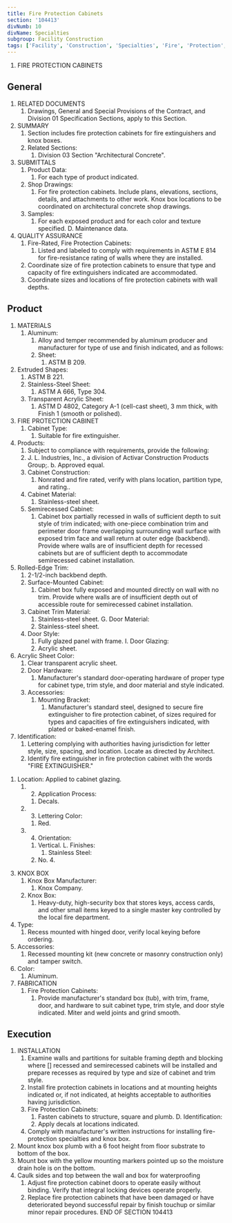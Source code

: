 ```yaml
---
title: Fire Protection Cabinets
section: '104413'
divNumb: 10
divName: Specialties
subgroup: Facility Construction
tags: ['Facility', 'Construction', 'Specialties', 'Fire', 'Protection', 'Cabinets']
---
```



1. FIRE PROTECTION CABINETS

## General

1. RELATED DOCUMENTS
   1. Drawings, General and Special Provisions of the Contract, and Division 01 Specification Sections, apply to this Section.
2. SUMMARY
   1. Section includes fire protection cabinets for fire extinguishers and knox boxes. 
   1. Related Sections:
      1. Division 03 Section "Architectural Concrete".
3. SUBMITTALS
   1. Product Data:
      1. For each type of product indicated.
   1. Shop Drawings:
      1. For fire protection cabinets. Include plans, elevations, sections, details, and attachments to other work. Knox box locations to be coordinated on architectural concrete shop drawings.
   1. Samples:
      1. For each exposed product and for each color and texture specified. D. Maintenance data.
4. QUALITY ASSURANCE
   1. Fire-Rated, Fire Protection Cabinets:
      1. Listed and labeled to comply with requirements in
ASTM E 814 for fire-resistance rating of walls where they are installed.
   1. Coordinate size of fire protection cabinets to ensure that type and capacity of fire extinguishers indicated are accommodated.
   1. Coordinate sizes and locations of fire protection cabinets with wall depths.

## Product

1. MATERIALS
   1. Aluminum:
      1. Alloy and temper recommended by aluminum producer and manufacturer for type of use and finish indicated, and as follows:
      1. Sheet:
         1. ASTM B 209.
2. Extruded Shapes:
      1. ASTM B 221.
   1. Stainless-Steel Sheet:
      1. ASTM A 666, Type 304.
   1. Transparent Acrylic Sheet:
      1. ASTM D 4802, Category A-1 (cell-cast sheet), 3 mm thick, with
Finish 1 (smooth or polished).
2. FIRE PROTECTION CABINET
   1. Cabinet Type:
      1. Suitable for fire extinguisher.
1. Products:
      1. Subject to compliance with requirements, provide the following:
      1. J. L. Industries, Inc., a division of Activar Construction Products Group;. b. Approved equal.
   1. Cabinet Construction:
      1. Nonrated and fire rated, verify with plans location, partition type, and rating..
   1. Cabinet Material:
      1. Stainless-steel sheet.
   1. Semirecessed Cabinet:
      1. Cabinet box partially recessed in walls of sufficient depth to suit style of trim indicated; with one-piece combination trim and perimeter door frame overlapping surrounding wall surface with exposed trim face and wall return at outer edge (backbend). Provide where walls are of insufficient depth for recessed cabinets but are of sufficient depth to accommodate semirecessed cabinet installation.
1. Rolled-Edge Trim:
      1. 2-1/2-inch backbend depth.
   1. Surface-Mounted Cabinet:
      1. Cabinet box fully exposed and mounted directly on wall with no trim. Provide where walls are of insufficient depth out of accessible route for semirecessed cabinet installation.
   1. Cabinet Trim Material:
      1. Stainless-steel sheet. G. Door Material:
      1. Stainless-steel sheet.
   1. Door Style:
      1. Fully glazed panel with frame. I. Door Glazing:
      1. Acrylic sheet.
1. Acrylic Sheet Color:
      1. Clear transparent acrylic sheet.
   1. Door Hardware:
      1. Manufacturer's standard door-operating hardware of proper type for cabinet type, trim style, and door material and style indicated.
   1. Accessories:
      1. Mounting Bracket:
         1. Manufacturer's standard steel, designed to secure fire extinguisher to fire protection cabinet, of sizes required for types and capacities of fire extinguishers indicated, with plated or baked-enamel finish.
2. Identification:
      1. Lettering complying with authorities having jurisdiction for letter style, size, spacing, and location. Locate as directed by Architect.
      1. Identify fire extinguisher in fire protection cabinet with the words "FIRE EXTINGUISHER."
1) Location: Applied to cabinet glazing.
   1. 2) Application Process:
      1. Decals.
   1. 3) Lettering Color:
      1. Red.
   1. 4) Orientation:
      1. Vertical. L. Finishes:
            1. Stainless Steel:
      1. No. 4.
3. KNOX BOX
   1. Knox Box Manufacturer:
      1. Knox Company.
   1. Knox Box:
      1. Heavy-duty, high-security box that stores keys, access cards, and other small items keyed to a single master key controlled by the local fire department.
1. Type:
      1. Recess mounted with hinged door, verify local keying before ordering.
2. Accessories:
      1. Recessed mounting kit (new concrete or masonry construction only) and tamper switch.
3. Color:
      1. Aluminum.
4. FABRICATION
   1. Fire Protection Cabinets:
      1. Provide manufacturer's standard box (tub), with trim, frame, door, and hardware to suit cabinet type, trim style, and door style indicated. Miter and weld joints and grind smooth.

## Execution

1. INSTALLATION
   1. Examine walls and partitions for suitable framing depth and blocking where [] recessed and semirecessed cabinets will be installed and prepare recesses as required by type and size of cabinet and trim style.
   1. Install fire protection cabinets in locations and at mounting heights indicated or, if not indicated, at heights acceptable to authorities having jurisdiction.
   1. Fire Protection Cabinets:
      1. Fasten cabinets to structure, square and plumb. D. Identification:
      1. Apply decals at locations indicated.
   1. Comply with manufacturer's written instructions for installing fire-protection specialties and knox box.
1. Mount knox box plumb with a 6 foot height from floor substrate to bottom of the box.
2. Mount box with the yellow mounting markers pointed up so the moisture drain hole is on the bottom.
3. Caulk sides and top between the wall and box for waterproofing
   1. Adjust fire protection cabinet doors to operate easily without binding. Verify that integral locking devices operate properly.
   1. Replace fire protection cabinets that have been damaged or have deteriorated beyond successful repair by finish touchup or similar minor repair procedures.
END OF SECTION 104413

